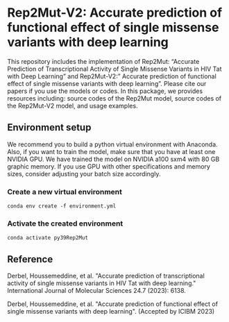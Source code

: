 # Rep2Mut-V2: Accurate prediction of functional effect of single missense variants with deep learning
This repository includes the implementation of Rep2Mut: “Accurate Prediction of Transcriptional Activity of Single Missense Variants in HIV Tat with Deep Learning” and Rep2Mut-V2:” Accurate prediction of functional effect of single missense variants with deep learning”. Please cite our papers if you use the models or codes. In this package, we provides resources including: source codes of the Rep2Mut model, source codes of the Rep2Mut-V2 model, and usage examples. 

## Environment setup
We recommend you to build a python virtual environment with Anaconda. Also, if you want to train the model, make sure that you have at least one NVIDIA GPU. We have trained the model on NVIDIA a100 sxm4 with 80 GB graphic memory. If you use GPU with other specifications and memory sizes, consider adjusting your batch size accordingly.

### Create a new virtual environment
`conda env create -f environment.yml`

### Activate the created environment
`conda activate py39Rep2Mut`

## 

## Reference

Derbel, Houssemeddine, et al. "Accurate prediction of transcriptional activity of single missense variants in HIV Tat with deep learning." International Journal of Molecular Sciences 24.7 (2023): 6138.

Derbel, Houssemeddine, et al. "Accurate prediction of functional effect of single missense variants with deep learning". (Accepted by ICIBM 2023)

